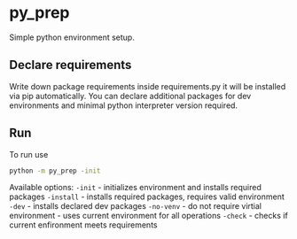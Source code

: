 # py_prep

Simple python environment setup.

## Declare requirements

Write down package requirements inside requirements.py it will be installed via pip automatically.
You can declare additional packages for dev environments and minimal python interpreter version required.

## Run

To run use

``` bash
python -m py_prep -init
````

Available options:
`-init` - initializes environment and installs required packages
`-install` - installs required packages, requires valid environment
`-dev` - installs declared dev packages
`-no-venv` - do not require virtial environment - uses current environment for all operations
`-check` - checks if current enfironment meets requirements
